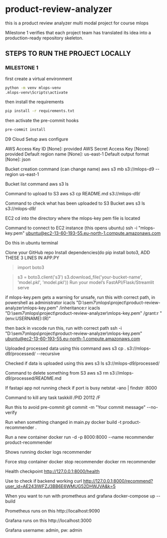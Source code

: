 # product-review-analyzer
this is a product review analyzer multi modal project for course mlops

Milestone 1 verifies that each project team has translated its idea into a production-ready
repository skeleton.

## STEPS TO RUN THE PROJECT LOCALLY

### MILESTONE 1
first create a virtual environment
```bash
python -m venv mlops-venv
.mlops-venv\Scripts\activate
```
then install the requirements
```bash
pip install -r requirements.txt
```
then activate the pre-commit hooks
```bash
pre-commit install
```

D9 Cloud Setup
aws configure

AWS Access Key ID [None]: provided
AWS Secret Access Key [None]: provided
Default region name [None]: us-east-1
Default output format [None]: json

Bucket creation command (can change name)
aws s3 mb s3://mlops-d9 --region us-east-1

Bucket list command
aws s3 ls

Command to upload to S3
aws s3 cp README.md s3://mlops-d9/ 

Command to check what has been uploaded to S3 Bucket
aws s3 ls s3://mlops-d9/

EC2
cd into the directory where the mlops-key pem file is located

Command to connect to EC2 instance (this opens ubuntu)
ssh -i "mlops-key.pem" ubuntu@ec2-13-60-193-55.eu-north-1.compute.amazonaws.com

Do this in ubuntu terminal

Clone your GitHub repo
Install dependencies(do pip install boto3,
ADD THESE 3 LINES IN APP.PY
>import boto3

>s3 = boto3.client('s3')
>s3.download_file('your-bucket-name', 'model.pkl', 'model.pkl'))
Run your model’s FastAPI/Flask/Streamlit serve

if mlops-key.pem gets a warning for unsafe, run this with correct path, in powershell as administrator
icacls "D:\sem7\mlops\project\product-review-analyzer\mlops-key.pem" /inheritance:r
icacls "D:\sem7\mlops\project\product-review-analyzer\mlops-key.pem" /grant:r "$($env:USERNAME):(R)"

then back in vscode run this, run with correct path
ssh -i "D:\sem7\mlops\project\product-review-analyzer\mlops-key.pem" ubuntu@ec2-13-60-193-55.eu-north-1.compute.amazonaws.com

Uploaded processed data using this command
aws s3 cp . s3://mlops-d9/processed/ --recursive

Checked if data is uploaded using this
aws s3 ls s3://mlops-d9/processed/

Command to delete something from S3
aws s3 rm s3://mlops-d9/processed/README.md

If fastapi app not running check if port is busy
netstat -ano | findstr :8000

Command to kill any task
taskkill /PID 20112 /F

Run this to avoid pre-commit
git commit -m "Your commit message" --no-verify

Run when something changed in main.py
docker build -t product-recommender .

Run a new container
docker run -d -p 8000:8000 --name recommender product-recommender

Shows running
docker logs recommender

Force stop container
docker stop recommender
docker rm recommender

Health checkpoint
http://127.0.0.1:8000/health

Use to check if backend working
curl http://127.0.0.1:8000/recommend?user_id=AE243IWFZJ3BB6E6WMUG52DHWJVA&k=5

When you want to run with prometheus and grafana
docker-compose up --build

Prometheus runs on this
http://localhost:9090

Grafana runs on this
http://localhost:3000

Grafana username: admin, pw: admin